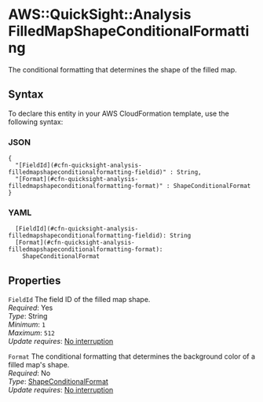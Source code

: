 # AWS::QuickSight::Analysis FilledMapShapeConditionalFormatting<a name="aws-properties-quicksight-analysis-filledmapshapeconditionalformatting"></a>

The conditional formatting that determines the shape of the filled map\.

## Syntax<a name="aws-properties-quicksight-analysis-filledmapshapeconditionalformatting-syntax"></a>

To declare this entity in your AWS CloudFormation template, use the following syntax:

### JSON<a name="aws-properties-quicksight-analysis-filledmapshapeconditionalformatting-syntax.json"></a>

```
{
  "[FieldId](#cfn-quicksight-analysis-filledmapshapeconditionalformatting-fieldid)" : String,
  "[Format](#cfn-quicksight-analysis-filledmapshapeconditionalformatting-format)" : ShapeConditionalFormat
}
```

### YAML<a name="aws-properties-quicksight-analysis-filledmapshapeconditionalformatting-syntax.yaml"></a>

```
  [FieldId](#cfn-quicksight-analysis-filledmapshapeconditionalformatting-fieldid): String
  [Format](#cfn-quicksight-analysis-filledmapshapeconditionalformatting-format):
    ShapeConditionalFormat
```

## Properties<a name="aws-properties-quicksight-analysis-filledmapshapeconditionalformatting-properties"></a>

`FieldId` <a name="cfn-quicksight-analysis-filledmapshapeconditionalformatting-fieldid"></a>
The field ID of the filled map shape\.  
_Required_: Yes  
_Type_: String  
_Minimum_: `1`  
_Maximum_: `512`  
_Update requires_: [No interruption](https://docs.aws.amazon.com/AWSCloudFormation/latest/UserGuide/using-cfn-updating-stacks-update-behaviors.html#update-no-interrupt)

`Format` <a name="cfn-quicksight-analysis-filledmapshapeconditionalformatting-format"></a>
The conditional formatting that determines the background color of a filled map's shape\.  
_Required_: No  
_Type_: [ShapeConditionalFormat](aws-properties-quicksight-analysis-shapeconditionalformat.md)  
_Update requires_: [No interruption](https://docs.aws.amazon.com/AWSCloudFormation/latest/UserGuide/using-cfn-updating-stacks-update-behaviors.html#update-no-interrupt)
